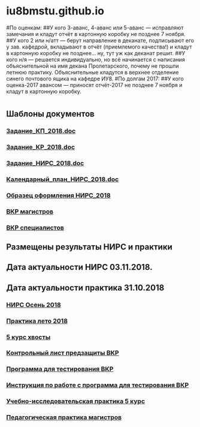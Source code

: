 # iu8bmstu.github.io
#По оценкам:
##У кого 3-аванс, 4-аванс или 5-аванс — исправляют замечания и кладут отчёт в картонную коробку не позднее 7 ноября.
##У кого 2 или н/атт — берут направление в деканате, подписывают его у зав. кафедрой, вкладывают в отчёт (приемлемого качества!) и кладут в картонную коробку не позднее… ну, тут уж как деканат решит.
##У кого н/я — решается индивидуально, но всё начинается с написания объяснительной на имя декана Пролетарского, почему не прошли летнюю практику. Объяснительные кладутся в верхнее отделение синего почтового ящика на кафедре ИУ8.
#По долгам 2017:
##У кого оценка-2017 авансом — приносят отчёт-2017 не позднее 7 ноября и кладут в картонную коробку.
#
## Шаблоны документов
### [Задание_КП_2018.doc](https://github.com/iu8bmstu/iu8bmstu.github.io/raw/master/stencil/%D0%97%D0%B0%D0%B4%D0%B0%D0%BD%D0%B8%D0%B5_%D0%9A%D0%9F_2018.doc)
### [Задание_КР_2018.doc](https://github.com/iu8bmstu/iu8bmstu.github.io/raw/master/stencil/%D0%97%D0%B0%D0%B4%D0%B0%D0%BD%D0%B8%D0%B5_%D0%9A%D0%A0_2018.doc)
### [Задание_НИРС_2018.doc](https://github.com/iu8bmstu/iu8bmstu.github.io/raw/master/stencil/%D0%97%D0%B0%D0%B4%D0%B0%D0%BD%D0%B8%D0%B5_%D0%9D%D0%98%D0%A0%D0%A1_2018.doc)
### [Календарный_план_НИРС_2018.doc](https://github.com/iu8bmstu/iu8bmstu.github.io/raw/master/stencil/%D0%9A%D0%B0%D0%BB%D0%B5%D0%BD%D0%B4%D0%B0%D1%80%D0%BD%D1%8B%D0%B9_%D0%BF%D0%BB%D0%B0%D0%BD_%D0%9D%D0%98%D0%A0%D0%A1_2018.doc)
### [Образец оформления НИРС_2018](https://github.com/iu8bmstu/iu8bmstu.github.io/raw/master/stencil/%D0%9E%D1%82%D1%87%D0%B5%D1%82_%D0%9D%D0%98%D0%A0%D0%A1_%D0%9E%D0%B1%D1%80%D0%B0%D0%B7%D0%B5%D1%86_2018.docx)
### [ВКР магистров](https://github.com/iu8bmstu/iu8bmstu.github.io/raw/master/stencil/%D0%91%D0%BB%D0%B0%D0%BD%D0%BA%D0%B8%20%D0%A2%D0%97%2C%D0%9A%D0%B0%D0%BB.%D0%BF%D0%BB%D0%B0%D0%BD%20%D0%B8%20%D1%82%D0%B8%D1%82%D1%83%D0%BB.%20%D0%BB%D0%B8%D1%81%D1%82%D0%B0%20-%20%D0%BC%D0%B0%D0%B3%D0%B8%D1%81%D1%82%D1%80%D1%8B-2018.doc)
### [ВКР специалистов](https://github.com/iu8bmstu/iu8bmstu.github.io/raw/master/stencil/%D0%91%D0%BB%D0%B0%D0%BD%D0%BA%D0%B8%20%D0%A2%D0%97%2C%D0%9A%D0%B0%D0%BB.%D0%BF%D0%BB%D0%B0%D0%BD%20%D0%B8%20%D1%82%D0%B8%D1%82%D1%83%D0%BB.%20%D0%BB%D0%B8%D1%81%D1%82%D0%B0%20-%20%D1%81%D0%BF%D0%B5%D1%86%D0%B8%D0%B0%D0%BB%D0%B8%D1%82%D0%B5%D1%82-2018.doc)

## Размещены результаты НИРС и практики
## Дата актуальности НИРС 03.11.2018.  
## Дата актуальности практика 31.10.2018

### [НИРС Осень 2018](https://github.com/iu8bmstu/iu8bmstu.github.io/raw/master/%D0%9D%D0%98%D0%A0%D0%A1_2018_%D0%BE%D1%81%D0%B5%D0%BD%D1%8C.pdf)
### [Практика лето 2018](https://github.com/iu8bmstu/iu8bmstu.github.io/raw/master/%D0%9F%D1%80%D0%B0%D0%BA%D1%82%D0%B8%D0%BA%D0%B0_2018_%D0%98%D0%A38.pdf)
### [5 курс хвосты](https://github.com/iu8bmstu/iu8bmstu.github.io/raw/master/%D0%9D%D0%98%D0%A0%D0%A1_2018_5_%D0%BA%D1%83%D1%80%D1%81.pdf)
### [Контрольный лист предзащиты ВКР](https://github.com/iu8bmstu/iu8bmstu.github.io/blob/master/%D0%9A%D0%BE%D0%BD%D1%82%D1%80%D0%BE%D0%BB%D1%8C%D0%BD%D1%8B%D0%B9%20%D0%BB%D0%B8%D1%81%D1%82%20%D0%BF%D1%80%D0%B5%D0%B4%D0%B7%D0%B0%D1%89%D0%B8%D1%82%D1%8B%20%D0%92%D0%9A%D0%A0_2018.pdf)
### [Программа для тестирования ВКР](https://github.com/iu8bmstu/iu8bmstu.github.io/raw/master/TestVkr.exe)
### [Инструкция по работе с программа для тестирования ВКР](https://github.com/iu8bmstu/iu8bmstu.github.io/blob/master/%D0%98%D0%BD%D1%81%D1%82%D1%80%D1%83%D0%BA%D1%86%D0%B8%D1%8F%20%D0%BF%D0%BE%20%D1%80%D0%B0%D0%B1%D0%BE%D1%82%D0%B5%20%D1%81%20%D0%B1%D0%B0%D0%BD%D0%BA%D0%BE%D0%BC%20%D0%92%D0%9A%D0%A0.exe)
### [Учебно-исследовательская практика 5 курс](https://github.com/iu8bmstu/iu8bmstu.github.io/raw/master/%D0%9F%D1%80%D0%B0%D0%BA%D1%82%D0%B8%D0%BA%D0%B0_2018_5_%D0%BA%D1%83%D1%80%D1%81.pdf)
### [Педагогическая практика магистров](https://github.com/iu8bmstu/iu8bmstu.github.io/raw/master/%D0%9F%D0%B5%D0%B4%D0%B0%D0%B3%D0%BE%D0%B3%D0%B8%D1%87%D0%B5%D1%81%D0%BA%D0%B0%D1%8F%20%D0%BF%D1%80%D0%B0%D0%BA%D1%82%D0%B8%D0%BA%D0%B0%20%D0%BC%D0%B0%D0%B3%D0%B8%D1%81%D1%82%D1%80%D0%BE%D0%B2.pdf)
